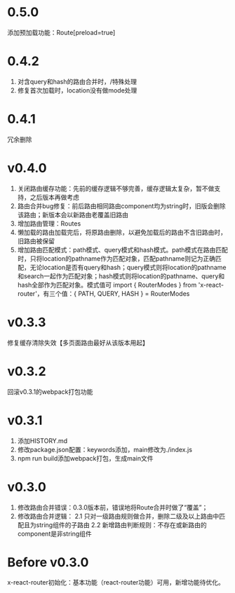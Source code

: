 # 0.5.0
添加预加载功能：Route[preload=true]

# 0.4.2
1. 对含query和hash的路由合并时，/特殊处理
2. 修复首次加载时，location没有做mode处理

# 0.4.1
冗余删除

# v0.4.0
1. 关闭路由缓存功能：先前的缓存逻辑不够完善，缓存逻辑太复杂，暂不做支持，之后版本再做考虑
2. 路由合并bug修复：前后路由相同路由component均为string时，旧版会删除该路由；新版本会以新路由老覆盖旧路由
3. 增加路由管理：Routes
4. 懒加载的路由加载完后，将原路由删除，以避免加载后的路由不含旧路由时，旧路由被保留
5. 增加路由匹配模式：path模式、query模式和hash模式。path模式在路由匹配时，只将location的pathname作为匹配对象，匹配pathname则记为正确匹配，无论location是否有query和hash；query模式则将location的pathname和search一起作为匹配对象；hash模式则将location的pathname、query和hash全部作为匹配对象。模式值可 import { RouterModes } from 'x-react-router'，有三个值：{ PATH, QUERY, HASH } = RouterModes

# v0.3.3
修复缓存清除失效【多页面路由最好从该版本用起】

# v0.3.2
回滚v0.3.1的webpack打包功能

# v0.3.1
1. 添加HISTORY.md
2. 修改package.json配置：keywords添加，main修改为./index.js
3. npm run build添加webpack打包，生成main文件

# v0.3.0
1. 修改路由合并错误：0.3.0版本前，错误地将Route合并时做了“覆盖”；
2. 修改路由合并逻辑：
  2.1 只对一级路由规则做合并，删除二级及以上路由中匹配且为string组件的子路由
  2.2 新增路由判断规则：不存在或新路由的component是非string组件

# Before v0.3.0
x-react-router初始化：基本功能（react-router功能）可用，新增功能待优化。